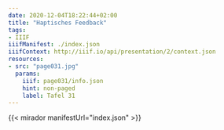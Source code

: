 ```yaml
---
date: 2020-12-04T18:22:44+02:00
title: "Haptisches Feedback"
tags:
- IIIF
iiifManifest: ./index.json
iiifContext: http://iiif.io/api/presentation/2/context.json
resources:
- src: "page031.jpg"
  params:
    iiif: page031/info.json
    hint: non-paged
    label: Tafel 31
---
```


<!--more-->

{{< mirador manifestUrl="index.json" >}}
